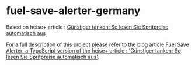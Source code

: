 # fuel-save-alerter-germany
Based on heise+ article : [Günstiger tanken: So lesen Sie Spritpreise automatisch aus](https://www.heise.de/ratgeber/Guenstiger-tanken-So-lesen-Sie-Spritpreise-automatisch-aus-mit-Node-Red-6549915.html?seite=all)

For a full description of this project please refer to the blog article [Fuel Save Alerter: a TypeScript version of the heise+ article : 'Günstiger tanken: So lesen Sie Spritpreise automatisch aus'](https://weisser-zwerg.dev/posts/fuel-save-alerter-germany).